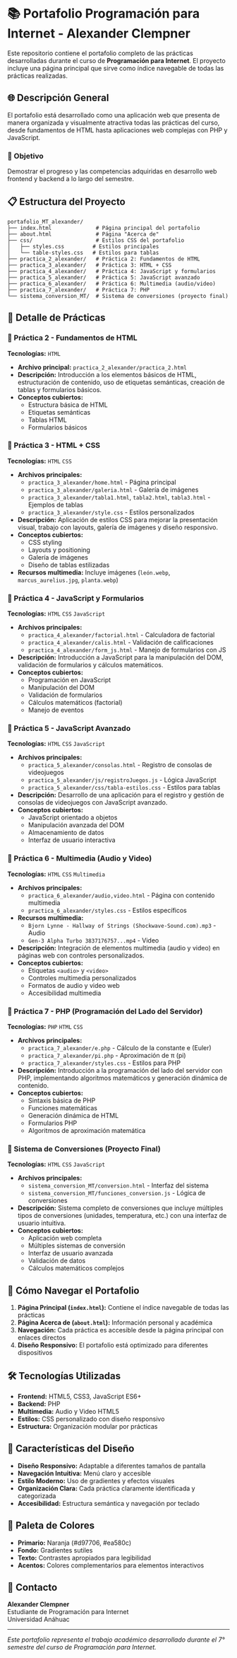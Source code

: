 # 📚 Portafolio Programación para Internet - Alexander Clempner

Este repositorio contiene el portafolio completo de las prácticas desarrolladas durante el curso de **Programación para Internet**. El proyecto incluye una página principal que sirve como índice navegable de todas las prácticas realizadas.

## 🌐 Descripción General

El portafolio está desarrollado como una aplicación web que presenta de manera organizada y visualmente atractiva todas las prácticas del curso, desde fundamentos de HTML hasta aplicaciones web complejas con PHP y JavaScript.

### 🎯 Objetivo
Demostrar el progreso y las competencias adquiridas en desarrollo web frontend y backend a lo largo del semestre.

## 📋 Estructura del Proyecto

```
portafolio_MT_alexander/
├── index.html              # Página principal del portafolio
├── about.html              # Página "Acerca de"
├── css/                    # Estilos CSS del portafolio
│   ├── styles.css         # Estilos principales
│   └── table-styles.css   # Estilos para tablas
├── practica_2_alexander/   # Práctica 2: Fundamentos de HTML
├── practica_3_alexander/   # Práctica 3: HTML + CSS
├── practica_4_alexander/   # Práctica 4: JavaScript y formularios
├── practica_5_alexander/   # Práctica 5: JavaScript avanzado
├── practica_6_alexander/   # Práctica 6: Multimedia (audio/video)
├── practica_7_alexander/   # Práctica 7: PHP
└── sistema_conversion_MT/  # Sistema de conversiones (proyecto final)
```

## 📖 Detalle de Prácticas

### 🔸 Práctica 2 - Fundamentos de HTML
**Tecnologías:** `HTML`
- **Archivo principal:** `practica_2_alexander/practica_2.html`
- **Descripción:** Introducción a los elementos básicos de HTML, estructuración de contenido, uso de etiquetas semánticas, creación de tablas y formularios básicos.
- **Conceptos cubiertos:**
  - Estructura básica de HTML
  - Etiquetas semánticas
  - Tablas HTML
  - Formularios básicos

### 🔸 Práctica 3 - HTML + CSS
**Tecnologías:** `HTML` `CSS`
- **Archivos principales:**
  - `practica_3_alexander/home.html` - Página principal
  - `practica_3_alexander/galeria.html` - Galería de imágenes
  - `practica_3_alexander/tabla1.html`, `tabla2.html`, `tabla3.html` - Ejemplos de tablas
  - `practica_3_alexander/style.css` - Estilos personalizados
- **Descripción:** Aplicación de estilos CSS para mejorar la presentación visual, trabajo con layouts, galería de imágenes y diseño responsivo.
- **Conceptos cubiertos:**
  - CSS styling
  - Layouts y positioning
  - Galería de imágenes
  - Diseño de tablas estilizadas
- **Recursos multimedia:** Incluye imágenes (`león.webp`, `marcus_aurelius.jpg`, `planta.webp`)

### 🔸 Práctica 4 - JavaScript y Formularios
**Tecnologías:** `HTML` `CSS` `JavaScript`
- **Archivos principales:**
  - `practica_4_alexander/factorial.html` - Calculadora de factorial
  - `practica_4_alexander/calis.html` - Validación de calificaciones
  - `practica_4_alexander/form_js.html` - Manejo de formularios con JS
- **Descripción:** Introducción a JavaScript para la manipulación del DOM, validación de formularios y cálculos matemáticos.
- **Conceptos cubiertos:**
  - Programación en JavaScript
  - Manipulación del DOM
  - Validación de formularios
  - Cálculos matemáticos (factorial)
  - Manejo de eventos

### 🔸 Práctica 5 - JavaScript Avanzado
**Tecnologías:** `HTML` `CSS` `JavaScript`
- **Archivos principales:**
  - `practica_5_alexander/consolas.html` - Registro de consolas de videojuegos
  - `practica_5_alexander/js/registroJuegos.js` - Lógica JavaScript
  - `practica_5_alexander/css/tabla-estilos.css` - Estilos para tablas
- **Descripción:** Desarrollo de una aplicación para el registro y gestión de consolas de videojuegos con JavaScript avanzado.
- **Conceptos cubiertos:**
  - JavaScript orientado a objetos
  - Manipulación avanzada del DOM
  - Almacenamiento de datos
  - Interfaz de usuario interactiva

### 🔸 Práctica 6 - Multimedia (Audio y Video)
**Tecnologías:** `HTML` `CSS` `Multimedia`
- **Archivos principales:**
  - `practica_6_alexander/audio,video.html` - Página con contenido multimedia
  - `practica_6_alexander/styles.css` - Estilos específicos
- **Recursos multimedia:**
  - `Bjorn Lynne - Hallway of Strings (Shockwave-Sound.com).mp3` - Audio
  - `Gen-3 Alpha Turbo 3837176757...mp4` - Video
- **Descripción:** Integración de elementos multimedia (audio y video) en páginas web con controles personalizados.
- **Conceptos cubiertos:**
  - Etiquetas `<audio>` y `<video>`
  - Controles multimedia personalizados
  - Formatos de audio y video web
  - Accesibilidad multimedia

### 🔸 Práctica 7 - PHP (Programación del Lado del Servidor)
**Tecnologías:** `PHP` `HTML` `CSS`
- **Archivos principales:**
  - `practica_7_alexander/e.php` - Cálculo de la constante e (Euler)
  - `practica_7_alexander/pi.php` - Aproximación de π (pi)
  - `practica_7_alexander/styles.css` - Estilos para PHP
- **Descripción:** Introducción a la programación del lado del servidor con PHP, implementando algoritmos matemáticos y generación dinámica de contenido.
- **Conceptos cubiertos:**
  - Sintaxis básica de PHP
  - Funciones matemáticas
  - Generación dinámica de HTML
  - Formularios PHP
  - Algoritmos de aproximación matemática

### 🔸 Sistema de Conversiones (Proyecto Final)
**Tecnologías:** `HTML` `CSS` `JavaScript`
- **Archivos principales:**
  - `sistema_conversion_MT/conversion.html` - Interfaz del sistema
  - `sistema_conversion_MT/funciones_conversion.js` - Lógica de conversiones
- **Descripción:** Sistema completo de conversiones que incluye múltiples tipos de conversiones (unidades, temperatura, etc.) con una interfaz de usuario intuitiva.
- **Conceptos cubiertos:**
  - Aplicación web completa
  - Múltiples sistemas de conversión
  - Interfaz de usuario avanzada
  - Validación de datos
  - Cálculos matemáticos complejos

## 🚀 Cómo Navegar el Portafolio

1. **Página Principal (`index.html`):** Contiene el índice navegable de todas las prácticas
2. **Página Acerca de (`about.html`):** Información personal y académica
3. **Navegación:** Cada práctica es accesible desde la página principal con enlaces directos
4. **Diseño Responsivo:** El portafolio está optimizado para diferentes dispositivos

## 🛠️ Tecnologías Utilizadas

- **Frontend:** HTML5, CSS3, JavaScript ES6+
- **Backend:** PHP
- **Multimedia:** Audio y Video HTML5
- **Estilos:** CSS personalizado con diseño responsivo
- **Estructura:** Organización modular por prácticas

## 📱 Características del Diseño

- **Diseño Responsivo:** Adaptable a diferentes tamaños de pantalla
- **Navegación Intuitiva:** Menú claro y accesible
- **Estilo Moderno:** Uso de gradientes y efectos visuales
- **Organización Clara:** Cada práctica claramente identificada y categorizada
- **Accesibilidad:** Estructura semántica y navegación por teclado

## 🎨 Paleta de Colores

- **Primario:** Naranja (#d97706, #ea580c)
- **Fondo:** Gradientes sutiles
- **Texto:** Contrastes apropiados para legibilidad
- **Acentos:** Colores complementarios para elementos interactivos

## 📧 Contacto

**Alexander Clempner**  
Estudiante de Programación para Internet  
Universidad Anáhuac

---

*Este portafolio representa el trabajo académico desarrollado durante el 7° semestre del curso de Programación para Internet.*